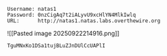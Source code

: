 ```
Username: natas1
Password: 0nzCigAq7t2iALyvU9xcHlYN4MlkIwlq
URL:      http://natas1.natas.labs.overthewire.org
```

![[Pasted image 20250922214916.png]]

```
TguMNxKo1DSa1tujBLuZJnDUlCcUAPlI
```